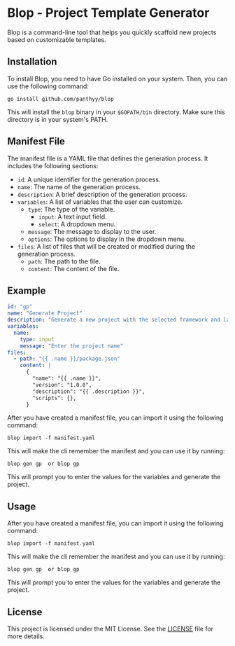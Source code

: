 # Blop - Project Template Generator

Blop is a command-line tool that helps you quickly scaffold new projects based on customizable templates.

## Installation

To install Blop, you need to have Go installed on your system. Then, you can use the following command:

```
go install github.com/panthyy/blop
```

This will install the `blop` binary in your `$GOPATH/bin` directory. Make sure this directory is in your system's PATH.

## Manifest File

The manifest file is a YAML file that defines the generation process. It includes the following sections:

- `id`: A unique identifier for the generation process.
- `name`: The name of the generation process.
- `description`: A brief description of the generation process.
- `variables`: A list of variables that the user can customize.
    - `type`: The type of the variable. 
        - `input`: A text input field.
        - `select`: A dropdown menu.
    - `message`: The message to display to the user.
    - `options`: The options to display in the dropdown menu.
- `files`: A list of files that will be created or modified during the generation process.
    - `path`: The path to the file.
    - `content`: The content of the file.

## Example

```yaml
id: "gp"
name: "Generate Project"
description: "Generate a new project with the selected framework and language"
variables:
  name:
    type: input
    message: "Enter the project name"
files:
  - path: "{{ .name }}/package.json"
    content: |
      {
        "name": "{{ .name }}",
        "version": "1.0.0",
        "description": "{{ .description }}",
        "scripts": {},
      }
```

After you have created a manifest file, you can import it using the following command:

```
blop import -f manifest.yaml
```

This will make the cli remember the manifest and you can use it by running:

```
blop gen gp  or blop gp
```

This will prompt you to enter the values for the variables and generate the project.

## Usage

After you have created a manifest file, you can import it using the following command:

```
blop import -f manifest.yaml
```

This will make the cli remember the manifest and you can use it by running:

```
blop gen gp  or blop gp
```

This will prompt you to enter the values for the variables and generate the project.

## License

This project is licensed under the MIT License. See the [LICENSE](LICENSE) file for more details.


